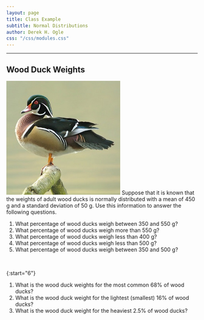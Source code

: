 ```yaml
---
layout: page
title: Class Example
subtitle: Normal Distributions
author: Derek H. Ogle
css: "/css/modules.css"
---
```


----

## Wood Duck Weights
<img src="zimgs/woodduck.jpg" alt="Wood Duck" class="img-right">
Suppose that it is known that the weights of adult wood ducks is normally distributed with a mean of 450 g and a standard deviation of 50 g. Use this information to answer the following questions.

1. What percentage of wood ducks weigh between 350 and 550 g?
1. What percentage of wood ducks weigh more than 550 g?
1. What percentage of wood ducks weigh less than 400 g?
1. What percentage of wood ducks weigh less than 500 g?
1. What percentage of wood ducks weigh between 350 and 500 g?

&nbsp;

{:start="6"}
1. What is the wood duck weights for the most common 68% of wood ducks?
1. What is the wood duck weight for the lightest (smallest) 16% of wood ducks?
1. What is the wood duck weight for the heaviest 2.5% of wood ducks?

